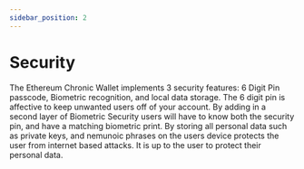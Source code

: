 ```yaml
---
sidebar_position: 2
---
```


# Security

The Ethereum Chronic Wallet implements 3 security features: 6 Digit Pin passcode,
Biometric recognition, and local data storage. The 6 digit pin is affective to keep
unwanted users off of your account. By adding in a second layer of Biometric
Security users will have to know both the security pin, and have a matching
biometric print. By storing all personal data such as private keys, and nemunoic
phrases on the users device protects the user from internet based attacks. It is up to
the user to protect their personal data.
